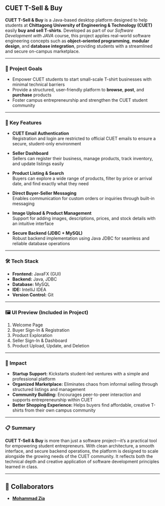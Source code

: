 ## CUET T-Sell & Buy

**CUET T-Sell & Buy** is a Java-based desktop platform designed to help students at **Chittagong University of Engineering & Technology (CUET)** easily **buy and sell T-shirts**. Developed as part of our *Software Development with JAVA* course, this project applies real-world software engineering concepts such as **object-oriented programming**, **modular design**, and **database integration**, providing students with a streamlined and secure on-campus marketplace.

---

### 🎯 Project Goals

- Empower CUET students to start small-scale T-shirt businesses with minimal technical barriers  
- Provide a structured, user-friendly platform to **browse**, **post**, and **purchase** products  
- Foster campus entrepreneurship and strengthen the CUET student community  

---

### 🌟 Key Features

- **CUET Email Authentication**  
  Registration and login are restricted to official CUET emails to ensure a secure, student-only environment

- **Seller Dashboard**  
  Sellers can register their business, manage products, track inventory, and update listings easily

- **Product Listing & Search**  
  Buyers can explore a wide range of products, filter by price or arrival date, and find exactly what they need

- **Direct Buyer-Seller Messaging**  
  Enables communication for custom orders or inquiries through built-in messaging

- **Image Upload & Product Management**  
  Support for adding images, descriptions, prices, and stock details with an intuitive interface

- **Secure Backend (JDBC + MySQL)**  
  Robust backend implementation using Java JDBC for seamless and reliable database operations  

---

### 🛠 Tech Stack

- **Frontend:** JavaFX (GUI)  
- **Backend:** Java, JDBC  
- **Database:** MySQL  
- **IDE:** IntelliJ IDEA  
- **Version Control:** Git  

---

### 🖼 UI Preview (Included in Project)

1. Welcome Page  
2. Buyer Sign-In & Registration  
3. Product Exploration  
4. Seller Sign-In & Dashboard  
5. Product Upload, Update, and Deletion  

---

### 📌 Impact

- **Startup Support:** Kickstarts student-led ventures with a simple and professional platform  
- **Organized Marketplace:** Eliminates chaos from informal selling through structured listings and management  
- **Community Building:** Encourages peer-to-peer interaction and supports entrepreneurship within CUET  
- **Better Shopping Experience:** Helps buyers find affordable, creative T-shirts from their own campus community  

---

### 📋 Summary

**CUET T-Sell & Buy** is more than just a software project—it’s a practical tool for empowering student entrepreneurs. With clean architecture, a smooth interface, and secure backend operations, the platform is designed to scale alongside the growing needs of the CUET community. It reflects both the technical depth and creative application of software development principles learned in class.

---

## 👥 Collaborators

- [**Mohammad Zia**](https://github.com/zia002)
